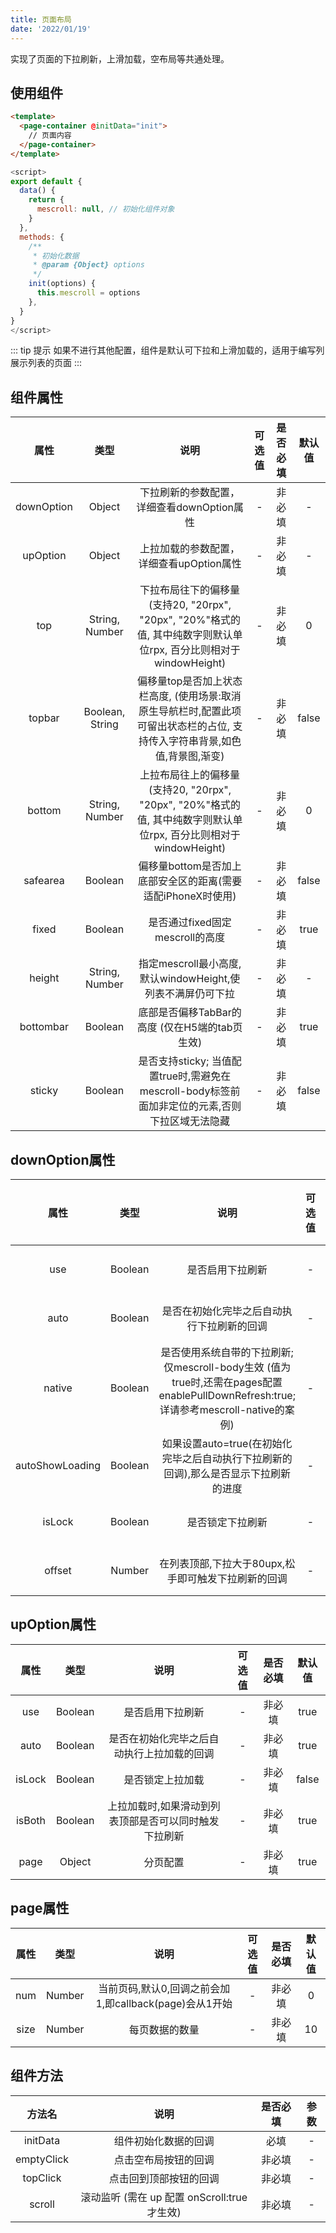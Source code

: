 ```yaml
---
title: 页面布局
date: '2022/01/19'
---
```


实现了页面的下拉刷新，上滑加载，空布局等共通处理。

##  使用组件


``` html
<template>
  <page-container @initData="init">
    // 页面内容
  </page-container>
</template>
```

``` js
<script>
export default {
  data() {
    return {
      mescroll: null, // 初始化组件对象
    }
  },
  methods: {
    /**
     * 初始化数据
     * @param {Object} options
     */
    init(options) {
      this.mescroll = options
    },
  }
}
</script>
```

::: tip 提示
如果不进行其他配置，组件是默认可下拉和上滑加载的，适用于编写列展示列表的页面
:::

## 组件属性

| 属性   |  类型 |   说明   | 可选值 | 是否必填 | 默认值  |
|:------:|:----:|:-------:| :-----: | :-----:  | :-----:  |
| downOption | Object | 下拉刷新的参数配置，详细查看downOption属性 | - | 非必填 | - |
| upOption | Object | 上拉加载的参数配置，详细查看upOption属性 | - | 非必填 | - |
| top | String, Number | 下拉布局往下的偏移量 (支持20, "20rpx", "20px", "20%"格式的值, 其中纯数字则默认单位rpx, 百分比则相对于windowHeight) | - | 非必填 | 0 |
| topbar | Boolean, String | 偏移量top是否加上状态栏高度, (使用场景:取消原生导航栏时,配置此项可留出状态栏的占位, 支持传入字符串背景,如色值,背景图,渐变) | - | 非必填 | false |
| bottom | String, Number | 上拉布局往上的偏移量 (支持20, "20rpx", "20px", "20%"格式的值, 其中纯数字则默认单位rpx, 百分比则相对于windowHeight) | - | 非必填 | 0 |
| safearea | Boolean | 偏移量bottom是否加上底部安全区的距离(需要适配iPhoneX时使用) | - | 非必填 | false |
| fixed | Boolean | 是否通过fixed固定mescroll的高度 | - | 非必填 | true |
| height | String, Number | 指定mescroll最小高度,默认windowHeight,使列表不满屏仍可下拉 | - | 非必填 | - |
| bottombar | Boolean | 底部是否偏移TabBar的高度 (仅在H5端的tab页生效) | - | 非必填 | true |
| sticky | Boolean | 是否支持sticky; 当值配置true时,需避免在mescroll-body标签前面加非定位的元素,否则下拉区域无法隐藏 | - | 非必填 | false |


## downOption属性

| 属性   |  类型 |   说明   | 可选值 | 是否必填 | 默认值  |
|:------:|:----:|:-------:| :-----: | :-----:  | :-----:  |
| use | Boolean | 是否启用下拉刷新 | - | 非必填 | true |
| auto | Boolean | 是否在初始化完毕之后自动执行下拉刷新的回调 | - | 非必填 | true |
| native | Boolean | 是否使用系统自带的下拉刷新; 仅mescroll-body生效 (值为true时,还需在pages配置enablePullDownRefresh:true;详请参考mescroll-native的案例) | - | 非必填 | false |
| autoShowLoading | Boolean | 如果设置auto=true(在初始化完毕之后自动执行下拉刷新的回调),那么是否显示下拉刷新的进度 | - | 非必填 | false |
| isLock | Boolean | 是否锁定下拉刷新 | - | 非必填 | false |
| offset | Number | 在列表顶部,下拉大于80upx,松手即可触发下拉刷新的回调 | - | 非必填 | 80 |



## upOption属性

| 属性   |  类型 |   说明   | 可选值 | 是否必填 | 默认值  |
|:------:|:----:|:-------:| :-----: | :-----:  | :-----:  |
| use | Boolean | 是否启用下拉刷新 | - | 非必填 | true |
| auto | Boolean | 是否在初始化完毕之后自动执行上拉加载的回调 | - | 非必填 | true |
| isLock | Boolean | 是否锁定上拉加载 | - | 非必填 | false |
| isBoth | Boolean | 上拉加载时,如果滑动到列表顶部是否可以同时触发下拉刷新 | - | 非必填 | true |
| page | Object | 分页配置 | - | 非必填 | true |

## page属性

| 属性   |  类型 |   说明   | 可选值 | 是否必填 | 默认值  |
|:------:|:----:|:-------:| :-----: | :-----:  | :-----:  |
|num| Number | 当前页码,默认0,回调之前会加1,即callback(page)会从1开始 | - | 非必填  | 0 |
|size| Number | 每页数据的数量 | - | 非必填  | 10 |


## 组件方法

| 方法名  |   说明 |  是否必填  | 参数 |
|:------:|:----:|:-------:|:-------:|
| initData | 组件初始化数据的回调 | 必填 | - |
| emptyClick | 点击空布局按钮的回调 | 非必填 | - |
| topClick | 点击回到顶部按钮的回调 | 非必填 | - |
| scroll | 滚动监听 (需在 up 配置 onScroll:true 才生效) | 非必填 | - |

